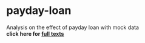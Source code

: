 # payday-loan
Analysis on the effect of payday loan with mock data <br>
**click here for [full texts](https://sakjung.github.io/payday-loan/)**
